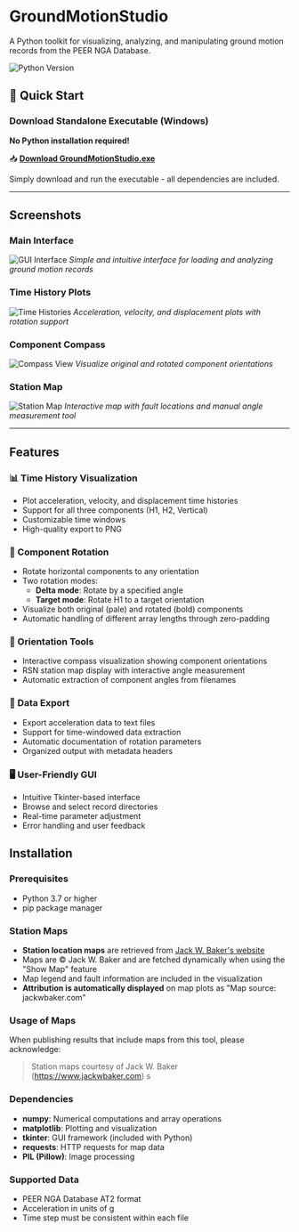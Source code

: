# GroundMotionStudio

A Python toolkit for visualizing, analyzing, and manipulating ground motion records from the PEER NGA Database.

![Python Version](https://img.shields.io/badge/python-3.7+-blue.svg)


## 🚀 Quick Start

### Download Standalone Executable (Windows)
**No Python installation required!**

📥 **[Download GroundMotionStudio.exe](https://github.com/alinadimm/GroundMotionStudio/raw/master/GroundMotionStudio.exe)**

Simply download and run the executable - all dependencies are included.

---

## Screenshots

### Main Interface
![GUI Interface](images/gui.png)
*Simple and intuitive interface for loading and analyzing ground motion records*

### Time History Plots
![Time Histories](images/time-histories.png)
*Acceleration, velocity, and displacement plots with rotation support*

### Component Compass
![Compass View](images/compass.png)
*Visualize original and rotated component orientations*

### Station Map
![Station Map](images/map.png)
*Interactive map with fault locations and manual angle measurement tool*

---
## Features

### 📊 Time History Visualization
- Plot acceleration, velocity, and displacement time histories
- Support for all three components (H1, H2, Vertical)
- Customizable time windows
- High-quality export to PNG

### 🔄 Component Rotation
- Rotate horizontal components to any orientation
- Two rotation modes:
  - **Delta mode**: Rotate by a specified angle
  - **Target mode**: Rotate H1 to a target orientation
- Visualize both original (pale) and rotated (bold) components
- Automatic handling of different array lengths through zero-padding

### 🧭 Orientation Tools
- Interactive compass visualization showing component orientations
- RSN station map display with interactive angle measurement
- Automatic extraction of component angles from filenames

### 💾 Data Export
- Export acceleration data to text files
- Support for time-windowed data extraction
- Automatic documentation of rotation parameters
- Organized output with metadata headers

### 🖥️ User-Friendly GUI
- Intuitive Tkinter-based interface
- Browse and select record directories
- Real-time parameter adjustment
- Error handling and user feedback

## Installation

### Prerequisites
- Python 3.7 or higher
- pip package manager

### Station Maps
- **Station location maps** are retrieved from [Jack W. Baker's website](https://www.jackwbaker.com/pulse_classification_v2/Maps/)
- Maps are © Jack W. Baker and are fetched dynamically when using the "Show Map" feature
- Map legend and fault information are included in the visualization
- **Attribution is automatically displayed** on map plots as "Map source: jackwbaker.com"

### Usage of Maps
When publishing results that include maps from this tool, please acknowledge:
> Station maps courtesy of Jack W. Baker (https://www.jackwbaker.com)
s
### Dependencies
- **numpy**: Numerical computations and array operations
- **matplotlib**: Plotting and visualization
- **tkinter**: GUI framework (included with Python)
- **requests**: HTTP requests for map data
- **PIL (Pillow)**: Image processing

### Supported Data
- PEER NGA Database AT2 format
- Acceleration in units of g
- Time step must be consistent within each file
